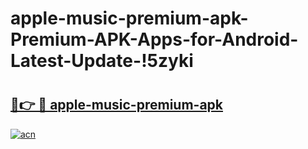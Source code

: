 # apple-music-premium-apk-Premium-APK-Apps-for-Android-Latest-Update-!5zyki

# <h2><a href="https://bxq4tj.esa.edu.pl?title=apple-music-premium-apk&ref=5zyki">🔗👉 🔴 apple-music-premium-apk</a></h2>

[![acn](https://github.com/user-attachments/assets/0f9c940e-d8b0-45ae-aac7-cd30a18b3e1c)](https://bxq4tj.esa.edu.pl?title=apple-music-premium-apk&ref=5zyki)

